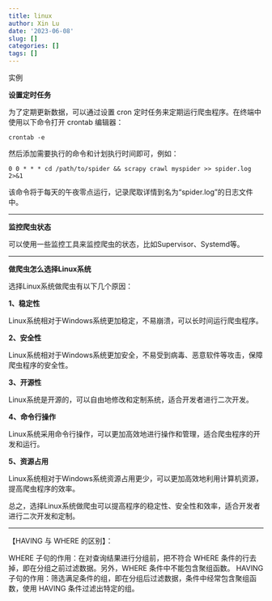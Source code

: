 ```yaml
---
title: linux
author: Xin Lu
date: '2023-06-08'
slug: []
categories: []
tags: []
---
```


实例

**设置定时任务**

为了定期更新数据，可以通过设置 cron 定时任务来定期运行爬虫程序。在终端中使用以下命令打开 crontab 编辑器：

```
crontab -e
```

然后添加需要执行的命令和计划执行时间即可，例如：

```
0 0 * * * cd /path/to/spider && scrapy crawl myspider >> spider.log 2>&1
```

该命令将于每天的午夜零点运行，记录爬取详情到名为“spider.log”的日志文件中。

---

**监控爬虫状态**

可以使用一些监控工具来监控爬虫的状态，比如Supervisor、Systemd等。

---

**做爬虫怎么选择Linux系统**

选择Linux系统做爬虫有以下几个原因：

**1、稳定性**

Linux系统相对于Windows系统更加稳定，不易崩溃，可以长时间运行爬虫程序。

**2、安全性**

Linux系统相对于Windows系统更加安全，不易受到病毒、恶意软件等攻击，保障爬虫程序的安全性。

**3、开源性**

Linux系统是开源的，可以自由地修改和定制系统，适合开发者进行二次开发。

**4、命令行操作**

Linux系统采用命令行操作，可以更加高效地进行操作和管理，适合爬虫程序的开发和运行。

**5、资源占用**

Linux系统相对于Windows系统资源占用更少，可以更加高效地利用计算机资源，提高爬虫程序的效率。

总之，选择Linux系统做爬虫可以提高程序的稳定性、安全性和效率，适合开发者进行二次开发和定制。

---

【HAVING 与 WHERE 的区别】：

WHERE 子句的作用：在对查询结果进行分组前，把不符合 WHERE 条件的行去掉，即在分组之前过滤数据。另外，WHERE 条件中不能包含聚组函数。
HAVING 子句的作用：筛选满足条件的组，即在分组后过滤数据，条件中经常包含聚组函数，使用 HAVING 条件过滤出特定的组。

